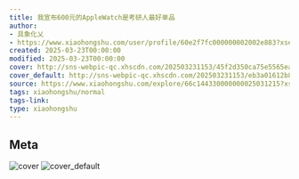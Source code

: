 ```yaml
---
title: 我宣布600元的AppleWatch是考研人最好单品
author:
- 具象化乂
- https://www.xiaohongshu.com/user/profile/60e2f7fc000000002002e883?xsec_token=undefined
created: 2025-03-23T00:00:00
modified: 2025-03-23T00:00:00
cover: http://sns-webpic-qc.xhscdn.com/202503231153/45f2d350ca75e5565ea74c074bf57462/1040g2sg316kdq78r0qcg5o72uvu85q43t5c6dm0!nc_n_webp_prv_1
cover_default: http://sns-webpic-qc.xhscdn.com/202503231153/eb3a01612b880947e7db286def21bbb0/1040g2sg316kdq78r0qcg5o72uvu85q43t5c6dm0!nc_n_webp_mw_1
source: https://www.xiaohongshu.com/explore/66c144330000000025031215?xsec_token=ABLs_Zlvy1aSiyiLCsmvIigwaUKuVX6Mfo4MMn0nrZuxE=
tags: xiaohongshu/normal
tags-link:
type: xiaohongshu
---
```


## Meta

![cover](http://sns-webpic-qc.xhscdn.com/202503231153/45f2d350ca75e5565ea74c074bf57462/1040g2sg316kdq78r0qcg5o72uvu85q43t5c6dm0!nc_n_webp_prv_1)
![cover_default](http://sns-webpic-qc.xhscdn.com/202503231153/eb3a01612b880947e7db286def21bbb0/1040g2sg316kdq78r0qcg5o72uvu85q43t5c6dm0!nc_n_webp_mw_1)
